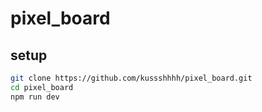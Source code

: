 # pixel_board

## setup


```bash
git clone https://github.com/kussshhhh/pixel_board.git
cd pixel_board
npm run dev
```
